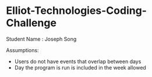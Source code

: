 # Elliot-Technologies-Coding-Challenge

Student Name : Joseph Song

Assumptions:

- Users do not have events that overlap between days
- Day the program is run is included in the week allowed
